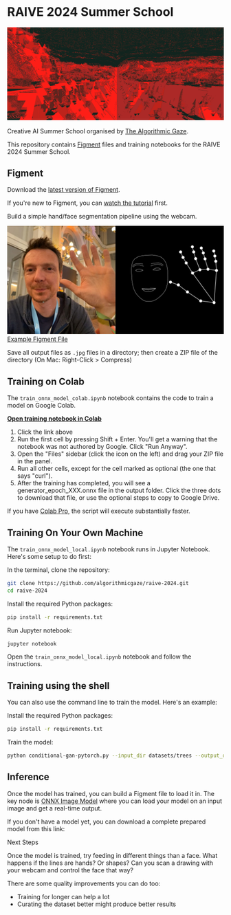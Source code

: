 # RAIVE 2024 Summer School

![Banner](.github/raive-hero-image.png)

Creative AI Summer School organised by [The Algorithmic Gaze](https://algorithmicgaze.com/).

This repository contains [Figment](https://figmentapp.com/) files and training notebooks for the RAIVE 2024 Summer School.

## Figment

Download the [latest version of Figment](https://figmentapp.com/download/).

If you're new to Figment, you can [watch the tutorial](https://figmentapp.com/docs/tutorials/getting-started) first.

Build a simple hand/face segmentation pipeline using the webcam.

![Example output](.github/figment-segmentation-result.jpg)
[Example Figment File](figment/face_segmentation_webcam.fgmt)

Save all output files as `.jpg` files in a directory; then create a ZIP file of the directory (On Mac: Right-Click > Compress)

## Training on Colab

The `train_onnx_model_colab.ipynb` notebook contains the code to train a model on Google Colab.

**[Open training notebook in Colab](https://colab.research.google.com/github/algorithmicgaze/raive-2024/blob/main/train_onnx_model_colab.ipynb)**

1. Click the link above
2. Run the first cell by pressing Shift + Enter. You'll get a warning that the notebook was not authored by Google. Click "Run Anyway".
3. Open the "Files" sidebar (click the icon on the left) and drag your ZIP file in the panel.
4. Run all other cells, except for the cell marked as optional (the one that says "curl").
5. After the training has completed, you will see a generator_epoch_XXX.onnx file in the output folder. Click the three dots to download that file, or use the optional steps to copy to Google Drive.

If you have [Colab Pro](https://colab.research.google.com/signup/pricing), the script will execute substantially faster.

## Training On Your Own Machine

The `train_onnx_model_local.ipynb` notebook runs in Jupyter Notebook. Here's some setup to do first:

In the terminal, clone the repository:

```bash
git clone https://github.com/algorithmicgaze/raive-2024.git
cd raive-2024
```

Install the required Python packages:

```bash
pip install -r requirements.txt
```

Run Jupyter notebook:

```bash
jupyter notebook
```

Open the `train_onnx_model_local.ipynb` notebook and follow the instructions.

## Training using the shell

You can also use the command line to train the model. Here's an example:

Install the required Python packages:

```bash
pip install -r requirements.txt
```

Train the model:

```bash
python conditional-gan-pytorch.py --input_dir datasets/trees --output_dir output --epochs 100
```

## Inference

Once the model has trained, you can build a Figment file to load it in. The key node is [ONNX Image Model](https://figmentapp.com/docs/nodes/onnx-image-model) where you can load your model on an input image and get a real-time output.

If you don't have a model yet, you can download a complete prepared model from this link:

Next Steps

Once the model is trained, try feeding in different things than a face. What happens if the lines are hands? Or shapes? Can you scan a drawing with your webcam and control the face that way?

There are some quality improvements you can do too:

- Training for longer can help a lot
- Curating the dataset better might produce better results
